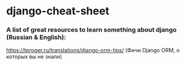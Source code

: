 # django-cheat-sheet


### A list of great resources to learn something about django (Russian & English):
https://tproger.ru/translations/django-orm-tips/ (Фичи Django ORM, о которых вы не знали)
